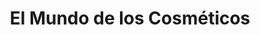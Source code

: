 ---
title: "El Mundo de los Cosméticos"
url: /ventanilla/el-mundo-de-los-cosmeticos/
shop: cosméticos
---